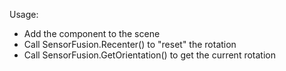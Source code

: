 Usage:
- Add the component to the scene
- Call SensorFusion.Recenter() to "reset" the rotation
- Call SensorFusion.GetOrientation() to get the current rotation


